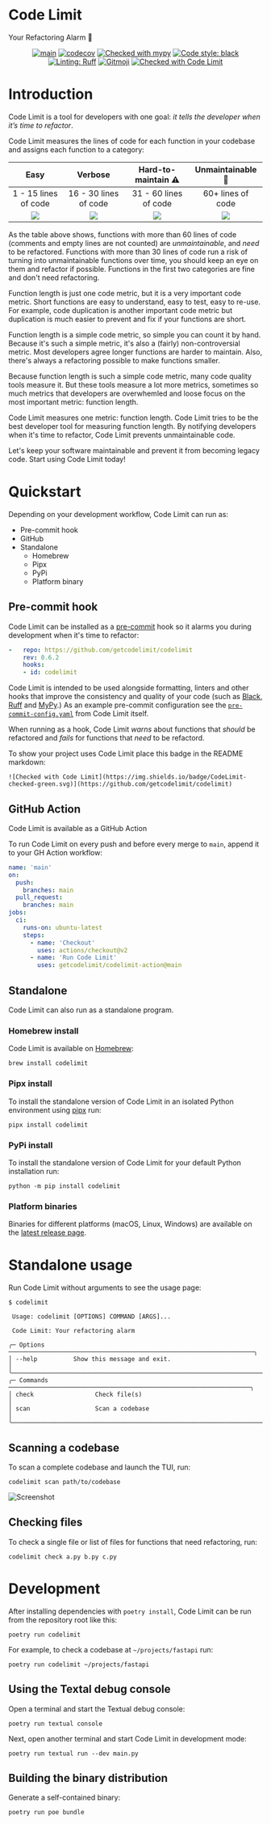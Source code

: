 # Code Limit

Your Refactoring Alarm 🔔

<div align="center">

[![main](https://github.com/getcodelimit/codelimit/actions/workflows/main.yml/badge.svg)](https://github.com/getcodelimit/codelimit/actions/workflows/main.yml)
[![codecov](https://codecov.io/gh/getcodelimit/codelimit/branch/main/graph/badge.svg?token=ZQBEAJVC2Y)](https://codecov.io/gh/getcodelimit/codelimit)
[![Checked with mypy](https://www.mypy-lang.org/static/mypy_badge.svg)](https://mypy-lang.org/)
[![Code style: black](https://img.shields.io/badge/code%20style-black-000000.svg)](https://github.com/psf/black)
[![Linting: Ruff](https://img.shields.io/endpoint?url=https://raw.githubusercontent.com/charliermarsh/ruff/main/assets/badge/v2.json)](https://github.com/astral-sh/ruff)
[![Gitmoji](https://img.shields.io/badge/gitmoji-%20😜%20😍-FFDD67.svg)](https://gitmoji.dev)
[![Checked with Code Limit](https://img.shields.io/badge/CodeLimit-checked-green.svg)](https://github.com/getcodelimit/codelimit)

</div>

# Introduction

Code Limit is a tool for developers with one goal: _it tells the developer when
it’s time to refactor_.

Code Limit measures the lines of code for each function in your codebase and
assigns each function to a category:

<div align="center">

| Easy | Verbose | Hard-to-maintain ⚠️  | Unmaintainable 🔔 |
| :---: | :---: | :---: | :---: |
| 1 - 15 lines of code | 16 - 30 lines of code | 31 - 60 lines of code | 60+ lines of code |
| ![](https://raw.githubusercontent.com/getcodelimit/codelimit/main/docs/easy.png) | ![](https://raw.githubusercontent.com/getcodelimit/codelimit/main/docs/verbose.png) | ![](https://raw.githubusercontent.com/getcodelimit/codelimit/main/docs/hard-to-maintain.png) | ![](https://raw.githubusercontent.com/getcodelimit/codelimit/main/docs/unmaintainable.png) |

</div>

As the table above shows, functions with more than 60 lines of code (comments
and empty lines are not counted) are _unmaintainable_, and _need_ to be
refactored. Functions with more than 30 lines of code run a risk of turning
into unmaintainable functions over time, you should keep an eye on them and
refactor if possible. Functions in the first two categories are fine and don't
need refactoring.

Function length is just one code metric, but it is a very important code
metric. Short functions are easy to understand, easy to test, easy to re-use.
For example, code duplication is another important code metric but duplication
is much easier to prevent and fix if your functions are short.

Function length is a simple code metric, so simple you can count it by hand.
Because it's such a simple metric, it's also a (fairly) non-controversial
metric. Most developers agree longer functions are harder to maintain. Also,
there's always a refactoring possible to make functions smaller.

Because function length is such a simple code metric, many code quality tools
measure it. But these tools measure a lot more metrics, sometimes so much
metrics that developers are overwhemled and loose focus on the most important
metric: function length.

Code Limit measures one metric: function length. Code Limit tries to be the
best developer tool for measuring function length. By notifying developers when
it's time to refactor, Code Limit prevents unmaintainable code.

Let's keep your software maintainable and prevent it from becoming legacy
code. Start using Code Limit today!

# Quickstart

Depending on your development workflow, Code Limit can run as:

- Pre-commit hook
- GitHub
- Standalone
  - Homebrew
  - Pipx
  - PyPi
  - Platform binary

## Pre-commit hook

Code Limit can be installed as a [pre-commit](https://pre-commit.com/) hook so
it alarms you during development when it's time to refactor:

```yaml
-   repo: https://github.com/getcodelimit/codelimit
    rev: 0.6.2
    hooks:
    - id: codelimit
```

Code Limit is intended to be used alongside formatting, linters and other hooks
that improve the consistency and quality of your code (such as
[Black](https://github.com/psf/black),
[Ruff](https://github.com/astral-sh/ruff) and
[MyPy](https://github.com/python/mypy).) As an example pre-commit configuration
see the
[`pre-commit-config.yaml`](https://github.com/getcodelimit/codelimit/blob/main/.pre-commit-config.yaml)
from Code Limit itself.

When running as a hook, Code Limit *warns* about functions that *should* be
refactored and *fails* for functions that *need* to be refactord.

To show your project uses Code Limit place this badge in the README markdown:
```
![Checked with Code Limit](https://img.shields.io/badge/CodeLimit-checked-green.svg)](https://github.com/getcodelimit/codelimit)
```

## GitHub Action

Code Limit is available as a GitHub Action

To run Code Limit on every push and before every merge to `main`, append it to
your GH Action workflow:

```yaml
name: 'main'
on:
  push:
    branches: main
  pull_request:
    branches: main
jobs:
  ci:
    runs-on: ubuntu-latest
    steps:
      - name: 'Checkout'
        uses: actions/checkout@v2
      - name: 'Run Code Limit'
        uses: getcodelimit/codelimit-action@main
```

## Standalone

Code Limit can also run as a standalone program.

### Homebrew install

Code Limit is available on
[Homebrew](https://formulae.brew.sh/formula/codelimit):

```shell
brew install codelimit
```

### Pipx install

To install the standalone version of Code Limit in an isolated Python
environment using [pipx](https://pypa.github.io/pipx) run:

```
pipx install codelimit
```

### PyPi install

To install the standalone version of Code Limit for your default Python
installation run:

```shell
python -m pip install codelimit
```

### Platform binaries

Binaries for different platforms (macOS, Linux, Windows) are available on the
[latest release
page](https://github.com/getcodelimit/codelimit/releases/latest).

# Standalone usage

Run Code Limit without arguments to see the usage page:

```shell
$ codelimit

 Usage: codelimit [OPTIONS] COMMAND [ARGS]...

 Code Limit: Your refactoring alarm

╭─ Options ────────────────────────────────────────────────────────────────────╮
│ --help          Show this message and exit.                                  │
╰──────────────────────────────────────────────────────────────────────────────╯
╭─ Commands ───────────────────────────────────────────────────────────────────╮
│ check                 Check file(s)                                          │
│ scan                  Scan a codebase                                        │
╰──────────────────────────────────────────────────────────────────────────────╯
```

## Scanning a codebase

To scan a complete codebase and launch the TUI, run:

```shell
codelimit scan path/to/codebase
```

![Screenshot](https://raw.githubusercontent.com/getcodelimit/codelimit/main/docs/screenshot.png)

## Checking files

To check a single file or list of files for functions that need refactoring,
run:

```shell
codelimit check a.py b.py c.py
```

# Development

After installing dependencies with `poetry install`, Code Limit can be run from the
repository root like this:

```shell
poetry run codelimit
```

For example, to check a codebase at `~/projects/fastapi` run:

```shell
poetry run codelimit ~/projects/fastapi
```

## Using the Textal debug console

Open a terminal and start the Textual debug console:

```shell
poetry run textual console
```

Next, open another terminal and start Code Limit in development mode:

```shell
poetry run textual run --dev main.py
```

## Building the binary distribution

Generate a self-contained binary:

```shell
poetry run poe bundle
```
